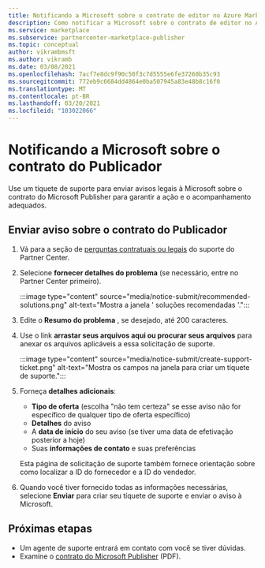 ```yaml
---
title: Notificando a Microsoft sobre o contrato de editor no Azure Marketplace
description: Como notificar a Microsoft sobre o contrato de editor no Azure Marketplace.
ms.service: marketplace
ms.subservice: partnercenter-marketplace-publisher
ms.topic: conceptual
author: vikrambmsft
ms.author: vikramb
ms.date: 03/08/2021
ms.openlocfilehash: 7acf7e8dc9f90c50f3c7d5555e6fe37260b35c93
ms.sourcegitcommit: 772eb9c6684dd4864e0ba507945a83e48b8c16f0
ms.translationtype: MT
ms.contentlocale: pt-BR
ms.lasthandoff: 03/20/2021
ms.locfileid: "103022066"
---
```

# <a name="notifying-microsoft-regarding-the-publisher-agreement"></a>Notificando a Microsoft sobre o contrato do Publicador

Use um tíquete de suporte para enviar avisos legais à Microsoft sobre o contrato do Microsoft Publisher para garantir a ação e o acompanhamento adequados.

## <a name="submit-notice-regarding-the-publisher-agreement"></a>Enviar aviso sobre o contrato do Publicador

1. Vá para a seção de [perguntas contratuais ou legais](https://partner.microsoft.com/support/?stage=2&topicid=05a1a389-1256-d441-89c9-a140217de6b9) do suporte do Partner Center.

1. Selecione **fornecer detalhes do problema** (se necessário, entre no Partner Center primeiro).

    :::image type="content" source="media/notice-submit/recommended-solutions.png" alt-text="Mostra a janela ' soluções recomendadas '.":::

1. Edite o **Resumo do problema** , se desejado, até 200 caracteres.
1. Use o link **arrastar seus arquivos aqui ou procurar seus arquivos** para anexar os arquivos aplicáveis a essa solicitação de suporte.

    :::image type="content" source="media/notice-submit/create-support-ticket.png" alt-text="Mostra os campos na janela para criar um tíquete de suporte.":::

1. Forneça **detalhes adicionais**:

    - **Tipo de oferta** (escolha "não tem certeza" se esse aviso não for específico de qualquer tipo de oferta específico)
    - **Detalhes** do aviso
    - A **data de início** do seu aviso (se tiver uma data de efetivação posterior a hoje)
    - Suas **informações de contato** e suas preferências

    Esta página de solicitação de suporte também fornece orientação sobre como localizar a ID do fornecedor e a ID do vendedor.

1. Quando você tiver fornecido todas as informações necessárias, selecione **Enviar** para criar seu tíquete de suporte e enviar o aviso à Microsoft.

## <a name="next-steps"></a>Próximas etapas

- Um agente de suporte entrará em contato com você se tiver dúvidas.
- Examine o [contrato do Microsoft Publisher](https://go.microsoft.com/fwlink/?LinkID=699560) (PDF).
